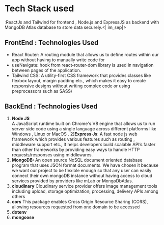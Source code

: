 # Tech Stack used
:ReactJs and Tailwind for frontend
, Node.js and ExpressJS as backend with MongoDB Atlas database to store data securely.<|
im_sep|>

## FrontEnd : Technologies Used
 - React Router: A routing module that allows us to define routes within our app without having to manually write code for
 - useNavigate: hook from react-router-dom library is used in navigation between pages of the application.
 - Tailwind CSS: A utility-first CSS framework that provides classes like flexbox layout, margin padding etc., which makes it easy to create responsive designs without writing complex code or using preprocessors such as SASS/

## BackEnd : Technologies Used 
1) **Node JS**  
A JavaScript runtime built on Chrome's V8 engine that allows us to run server side code
using a single language across different platforms like Windows , Linux or MacOS .
2)**Express Js**:  A fast node js web framework which provides various features such as routing
, middleware support etc., It helps developers build scalable API’s faster than other frameworks by providing
easy ways to handle HTTP requests/responses using middlewares.
3) **MongoDB:**
An open source NoSQL document oriented database program that uses JSON format documents. We have chosen it
because we want our project to be flexible enough so that any user can easily connect their own mongoDB
instance without having access to cloud services provided by providers like mLab or MongoDbAtlas.
4) **cloudinary**
Cloudinary service provider offers image management tools including upload, storage optimization, processing, delivery APIs among others
5) **cors**
This package enables Cross Origin Resource Sharing (CORS), allowing resources requested from one domain to be accessed
6) **dotenv**
7) **mongoose**
